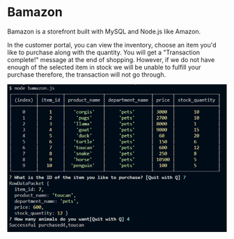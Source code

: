 # Bamazon


Bamazon is a storefront built with MySQL and Node.js like Amazon. 

In the customer portal, you can view the inventory, choose an item you'd like to purchase
along with the quantity. You will get a "Transaction complete!" message at the end of shopping. 
However, if we do not have enough of the selected item in stock we will be unable to fulfill your 
purchase therefore, the transaction will not go through.

![Customer view](/images/Customer-view.PNG)


